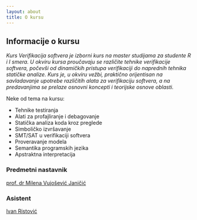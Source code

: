 ```yaml
---
layout: about
title: O kursu
---
```


## Informacije o kursu

*Kurs Verifikacija softvera je izborni kurs na master studijama za studente R i I smera. U okviru kursa proučavaju se različite tehnike verifikacije softvera, počevši od dinamičkih pristupa verifikaciji do naprednih tehnika statičke analize. Kurs je, u okviru vežbi, praktično orijentisan na savladavanje upotrebe različitih alata za verifikaciju softvera, a na predavanjima se prelaze osnovni koncepti i teorijske osnove oblasti.*

Neke od tema na kursu:
- Tehnike testiranja
- Alati za profajliranje i debagovanje
- Statička analiza koda kroz preglede
- Simboličko izvršavanje
- SMT/SAT u verifikaciji softvera
- Proveravanje modela
- Semantika programskih jezika
- Apstraktna interpretacija

### Predmetni nastavnik
[prof. dr Milena Vujošević Janičić](http://poincare.matf.bg.ac.rs/~milena/)

### Asistent
[Ivan Ristović](http://poincare.matf.bg.ac.rs/~ivan_ristovic/)
